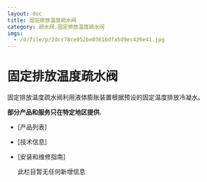 ```yaml
---
layout: doc
title: 固定排放温度疏水阀
category: 疏水阀,固定排放温度疏水阀
imgs:
  - /d/file/p/2dcc78ce052be03616dfa5d9ec426e41.jpg
---
```


# 固定排放温度疏水阀

固定排放温度疏水阀利用液体膨胀装置根据预设的固定温度排放冷凝水。

**部分产品和服务只在特定地区提供.**

- [产品列表]
- [技术信息]
- [安装和维修指南]

  此栏目暂无任何新增信息

